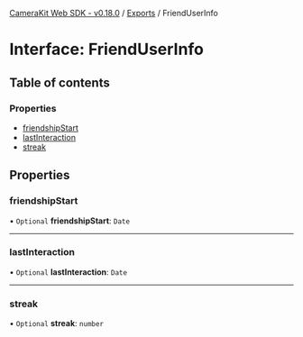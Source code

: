 [CameraKit Web SDK - v0.18.0](../README.md) / [Exports](../modules.md) / FriendUserInfo

# Interface: FriendUserInfo

## Table of contents

### Properties

- [friendshipStart](FriendUserInfo.md#friendshipstart)
- [lastInteraction](FriendUserInfo.md#lastinteraction)
- [streak](FriendUserInfo.md#streak)

## Properties

### friendshipStart

• `Optional` **friendshipStart**: `Date`

___

### lastInteraction

• `Optional` **lastInteraction**: `Date`

___

### streak

• `Optional` **streak**: `number`
